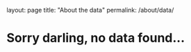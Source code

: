 layout: page
title: "About the data"
permalink: /about/data/

<h1>Sorry darling, no data found... </h1>
